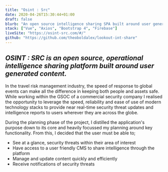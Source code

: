 ```yaml
---
title: "Osint : Src"
date: 2020-04-26T15:30:44+01:00
draft: false
blurb: "An open source intelligence sharing SPA built around user generated content."
stack: ["Vue", "Axios", "Bootstrap 4", "Firebase"]
liveSite: "https://osint-src.com/#/"
github: "https://github.com/theoboldalex/lookout-int-share"
---
```


## _OSINT : SRC is an open source, operational intelligence sharing platform built around user generated content._

In the travel risk management industry, the speed of response to global events can make all the difference in keeping both people and assets safe. While working within the GSOC of a commercial security company I realised the opportunity to leverage the speed, reliability and ease of use of modern technology stacks to provide near real-time security threat updates and intelligence reports to users wherever they are across the globe.

During the planning phase of the project, I distilled the application's purpose down to its core and heavily focussed my planning around key functionality. From this, I decided that the user must be able to;

- See at a glance, security threats within their area of interest
- Have access to a user friendly CMS to share intelligence through the platform
- Manage and update content quickly and efficiently
- Receive notifications of security threats
